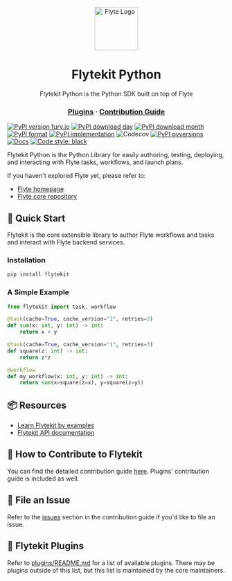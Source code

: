 <html>
    <p align="center">
        <img src="https://github.com/flyteorg/flyte/blob/master/rsts/images/flyte_circle_gradient_1_4x4.png" alt="Flyte Logo" width="100">
    </p>
    <h1 align="center">
        Flytekit Python
    </h1>
    <p align="center">
        Flytekit Python is the Python SDK built on top of Flyte
    </p>
    <h3 align="center">
        <a href="plugins/README.md">Plugins</a>
        <span> · </span>
        <a href="https://docs.flyte.org/projects/flytekit/en/latest/contributing.html">Contribution Guide</a>
    </h3>
</html>

[![PyPI version fury.io](https://badge.fury.io/py/flytekit.svg)](https://pypi.python.org/pypi/flytekit/)
[![PyPI download day](https://img.shields.io/pypi/dd/flytekit.svg)](https://pypi.python.org/pypi/flytekit/)
[![PyPI download month](https://img.shields.io/pypi/dm/flytekit.svg)](https://pypi.python.org/pypi/flytekit/)
[![PyPI format](https://img.shields.io/pypi/format/flytekit.svg)](https://pypi.python.org/pypi/flytekit/)
[![PyPI implementation](https://img.shields.io/pypi/implementation/flytekit.svg)](https://pypi.python.org/pypi/flytekit/)
![Codecov](https://img.shields.io/codecov/c/github/flyteorg/flytekit?style=plastic)
[![PyPI pyversions](https://img.shields.io/pypi/pyversions/flytekit.svg)](https://pypi.python.org/pypi/flytekit/)
[![Docs](https://readthedocs.org/projects/flytekit/badge/?version=latest&style=plastic)](https://flytekit.rtfd.io)
[![Code style: black](https://img.shields.io/badge/code%20style-black-000000.svg)](https://github.com/psf/black)

Flytekit Python is the Python Library for easily authoring, testing, deploying, and interacting with Flyte tasks, workflows, and launch plans.

If you haven't explored Flyte yet, please refer to:
 - [Flyte homepage](https://flyte.org)
 - [Flyte core repository](https://github.com/flyteorg/flyte)

## 🚀 Quick Start

Flytekit is the core extensible library to author Flyte workflows and tasks and interact with Flyte backend services.

### Installation

```bash
pip install flytekit
```

### A Simple Example

```python
from flytekit import task, workflow

@task(cache=True, cache_version="1", retries=3)
def sum(x: int, y: int) -> int:
    return x + y

@task(cache=True, cache_version="1", retries=3)
def square(z: int) -> int:
    return z*z

@workflow
def my_workflow(x: int, y: int) -> int:
    return sum(x=square(z=x), y=square(z=y))
```

## 📦 Resources
- [Learn Flytekit by examples](https://flytecookbook.readthedocs.io/)
- [Flytekit API documentation](https://flytekit.readthedocs.io/)


## 📖 How to Contribute to Flytekit
You can find the detailed contribution guide [here](https://docs.flyte.org/projects/flytekit/en/latest/contributing.html). Plugins' contribution guide is included as well.

## 🐞 File an Issue
Refer to the [issues](https://docs.flyte.org/en/latest/community/contribute.html#issues) section in the contribution guide if you'd like to file an issue.

## 🔌 Flytekit Plugins
Refer to [plugins/README.md](plugins/README.md) for a list of available plugins.
There may be plugins outside of this list, but this list is maintained by the core maintainers.
